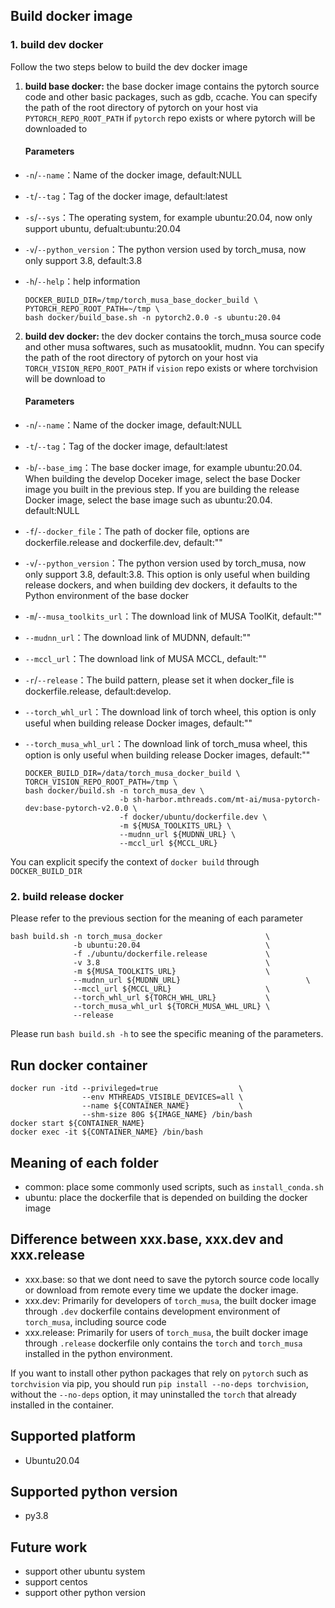 ## Build docker image 
### 1. build dev docker
Follow the two steps below to build the dev docker image
1. **build base docker:** the base docker image contains the pytorch source code and other basic packages, such as gdb, ccache.
You can specify the path of the root directory of pytorch on your host via 
`PYTORCH_REPO_ROOT_PATH` if `pytorch` repo exists or where pytorch will be downloaded to
    #### Parameters  
* `-n`/`--name`：Name of the docker image, default:NULL
* `-t`/`--tag`：Tag of the docker image, default:latest
* `-s`/`--sys`：The operating system, for example ubuntu:20.04, now only support ubuntu, defualt:ubuntu:20.04
* `-v`/`--python_version`：The python version used by torch_musa, now only support 3.8, default:3.8
* `-h`/`--help`：help information

    ```shell
    DOCKER_BUILD_DIR=/tmp/torch_musa_base_docker_build \
    PYTORCH_REPO_ROOT_PATH=~/tmp \
    bash docker/build_base.sh -n pytorch2.0.0 -s ubuntu:20.04
    ```

2. **build dev docker:** the dev docker contains the torch_musa source code and other musa softwares, such as musatooklit, mudnn.
You can specify the path of the root directory of pytorch on your host via `TORCH_VISION_REPO_ROOT_PATH` if `vision` repo exists or where torchvision will be download to
    #### Parameters  
* `-n`/`--name`：Name of the docker image, default:NULL
* `-t`/`--tag`：Tag of the docker image, default:latest
* `-b`/`--base_img`：The base docker image, for example ubuntu:20.04. When building the develop Doceker image, select the base Docker image you built in the previous step. If you are building the release Docker image, select the base image such as ubuntu:20.04. default:NULL
* `-f`/`--docker_file`：The path of docker file, options are dockerfile.release and dockerfile.dev, default:""
* `-v`/`--python_version`：The python version used by torch_musa, now only support 3.8, default:3.8. This option is only useful when building release dockers, and when building dev dockers, it defaults to the Python environment of the base docker
* `-m`/`--musa_toolkits_url`：The download link of MUSA ToolKit, default:""
* `--mudnn_url`：The download link of MUDNN, default:""
* `--mccl_url`：The download link of MUSA MCCL, default:""
* `-r`/`--release`：The build pattern, please set it when docker_file is dockerfile.release, default:develop.
* `--torch_whl_url`：The download link of torch wheel, this option is only useful when building release Docker images, default:""
* `--torch_musa_whl_url`：The download link of torch_musa wheel, this option is only useful when building release Docker images, default:""

    ```shell
    DOCKER_BUILD_DIR=/data/torch_musa_docker_build \
    TORCH_VISION_REPO_ROOT_PATH=/tmp \
    bash docker/build.sh -n torch_musa_dev \
                         -b sh-harbor.mthreads.com/mt-ai/musa-pytorch-dev:base-pytorch-v2.0.0 \
                         -f docker/ubuntu/dockerfile.dev \
                         -m ${MUSA_TOOLKITS_URL} \
                         --mudnn_url ${MUDNN_URL} \
                         --mccl_url ${MCCL_URL}
    ```
You can explicit specify the context of `docker build` through `DOCKER_BUILD_DIR` 
### 2. build release docker
Please refer to the previous section for the meaning of each parameter


```shell
bash build.sh -n torch_musa_docker                       \
              -b ubuntu:20.04                            \
              -f ./ubuntu/dockerfile.release             \
              -v 3.8                                     \
              -m ${MUSA_TOOLKITS_URL}                    \
              --mudnn_url ${MUDNN_URL}                            \
              --mccl_url ${MCCL_URL}                     \
              --torch_whl_url ${TORCH_WHL_URL}           \
              --torch_musa_whl_url ${TORCH_MUSA_WHL_URL} \
              --release
```  

Please run `bash build.sh -h` to see the specific meaning of the parameters.  

## Run docker container
```shell
docker run -itd --privileged=true                  \
                --env MTHREADS_VISIBLE_DEVICES=all \
                --name ${CONTAINER_NAME}           \
                --shm-size 80G ${IMAGE_NAME} /bin/bash
docker start ${CONTAINER_NAME}
docker exec -it ${CONTAINER_NAME} /bin/bash
```

## Meaning of each folder
- common: place some commonly used scripts, such as `install_conda.sh`
- ubuntu: place the dockerfile that is depended on building the docker image

## Difference between xxx.base, xxx.dev and xxx.release
- xxx.base: so that we dont need to save the pytorch source code locally or download from remote every time we update the docker image.
- xxx.dev: Primarily for developers of `torch_musa`, the built docker image through `.dev` dockerfile contains development environment of `torch_musa`, including source code
- xxx.release: Primarily for users of `torch_musa`, the built docker image through `.release` dockerfile only contains the `torch` and `torch_musa` installed in the python environment.
  
If you want to install other python packages that rely on `pytorch` such as `torchvision` via pip, you should run `pip install --no-deps torchvision`, without the `--no-deps` option, it may uninstalled the `torch` that already installed in the container.

## Supported platform
- Ubuntu20.04

## Supported python version
- py3.8

## Future work
- support other ubuntu system
- support centos
- support other python version
